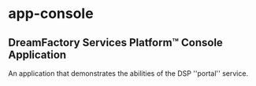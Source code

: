 # app-console

## DreamFactory Services Platform&trade; Console Application

An application that demonstrates the abilities of the DSP ''portal'' service.

